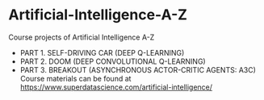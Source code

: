 # Artificial-Intelligence-A-Z
Course projects of Artificial Intelligence A-Z
- PART 1. SELF-DRIVING CAR (DEEP Q-LEARNING)
- PART 2. DOOM (DEEP CONVOLUTIONAL Q-LEARNING)
- PART 3. BREAKOUT (ASYNCHRONOUS ACTOR-CRITIC AGENTS: A3C)
Course materials can be found at https://www.superdatascience.com/artificial-intelligence/
